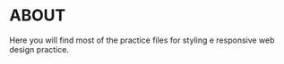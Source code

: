 # ABOUT

Here you will find most of the practice files for styling e responsive web design practice.